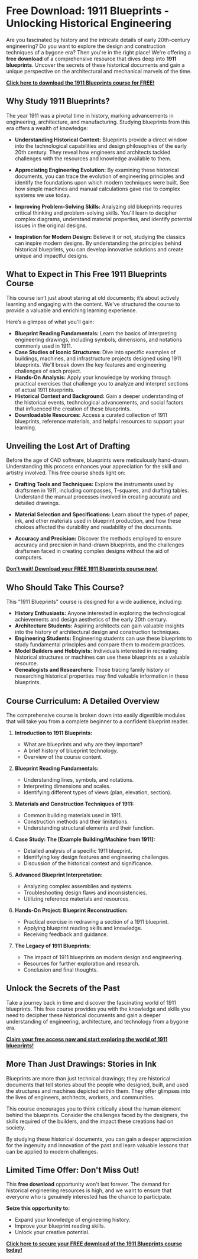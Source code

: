 # Free Download: 1911 Blueprints - Unlocking Historical Engineering

Are you fascinated by history and the intricate details of early 20th-century engineering? Do you want to explore the design and construction techniques of a bygone era? Then you're in the right place! We're offering a **free download** of a comprehensive resource that dives deep into **1911 blueprints**. Uncover the secrets of these historical documents and gain a unique perspective on the architectural and mechanical marvels of the time.

[**Click here to download the 1911 Blueprints course for FREE!**](https://udemywork.com/1911-blueprints)

## Why Study 1911 Blueprints?

The year 1911 was a pivotal time in history, marking advancements in engineering, architecture, and manufacturing. Studying blueprints from this era offers a wealth of knowledge:

*   **Understanding Historical Context:** Blueprints provide a direct window into the technological capabilities and design philosophies of the early 20th century. They reveal how engineers and architects tackled challenges with the resources and knowledge available to them.

*   **Appreciating Engineering Evolution:** By examining these historical documents, you can trace the evolution of engineering principles and identify the foundations upon which modern techniques were built. See how simple machines and manual calculations gave rise to complex systems we use today.

*   **Improving Problem-Solving Skills:** Analyzing old blueprints requires critical thinking and problem-solving skills. You'll learn to decipher complex diagrams, understand material properties, and identify potential issues in the original designs.

*   **Inspiration for Modern Design:** Believe it or not, studying the classics can inspire modern designs. By understanding the principles behind historical blueprints, you can develop innovative solutions and create unique and impactful designs.

## What to Expect in This Free 1911 Blueprints Course

This course isn’t just about staring at old documents; it’s about actively learning and engaging with the content. We've structured the course to provide a valuable and enriching learning experience.

Here’s a glimpse of what you'll gain:

*   **Blueprint Reading Fundamentals:** Learn the basics of interpreting engineering drawings, including symbols, dimensions, and notations commonly used in 1911.
*   **Case Studies of Iconic Structures:** Dive into specific examples of buildings, machines, and infrastructure projects designed using 1911 blueprints. We'll break down the key features and engineering challenges of each project.
*   **Hands-On Analysis:** Apply your knowledge by working through practical exercises that challenge you to analyze and interpret sections of actual 1911 blueprints.
*   **Historical Context and Background:** Gain a deeper understanding of the historical events, technological advancements, and social factors that influenced the creation of these blueprints.
*   **Downloadable Resources:** Access a curated collection of 1911 blueprints, reference materials, and helpful resources to support your learning.

## Unveiling the Lost Art of Drafting

Before the age of CAD software, blueprints were meticulously hand-drawn. Understanding this process enhances your appreciation for the skill and artistry involved. This free course sheds light on:

*   **Drafting Tools and Techniques:** Explore the instruments used by draftsmen in 1911, including compasses, T-squares, and drafting tables. Understand the manual processes involved in creating accurate and detailed drawings.

*   **Material Selection and Specifications:** Learn about the types of paper, ink, and other materials used in blueprint production, and how these choices affected the durability and readability of the documents.

*   **Accuracy and Precision:** Discover the methods employed to ensure accuracy and precision in hand-drawn blueprints, and the challenges draftsmen faced in creating complex designs without the aid of computers.

[**Don't wait! Download your FREE 1911 Blueprints course now!**](https://udemywork.com/1911-blueprints)

## Who Should Take This Course?

This "1911 Blueprints" course is designed for a wide audience, including:

*   **History Enthusiasts:** Anyone interested in exploring the technological achievements and design aesthetics of the early 20th century.
*   **Architecture Students:** Aspiring architects can gain valuable insights into the history of architectural design and construction techniques.
*   **Engineering Students:** Engineering students can use these blueprints to study fundamental principles and compare them to modern practices.
*   **Model Builders and Hobbyists:** Individuals interested in recreating historical structures or machines can use these blueprints as a valuable resource.
*   **Genealogists and Researchers:** Those tracing family history or researching historical properties may find valuable information in these blueprints.

## Course Curriculum: A Detailed Overview

The comprehensive course is broken down into easily digestible modules that will take you from a complete beginner to a confident blueprint reader.

1.  **Introduction to 1911 Blueprints:**
    *   What are blueprints and why are they important?
    *   A brief history of blueprint technology.
    *   Overview of the course content.

2.  **Blueprint Reading Fundamentals:**
    *   Understanding lines, symbols, and notations.
    *   Interpreting dimensions and scales.
    *   Identifying different types of views (plan, elevation, section).

3.  **Materials and Construction Techniques of 1911:**
    *   Common building materials used in 1911.
    *   Construction methods and their limitations.
    *   Understanding structural elements and their function.

4.  **Case Study: The [Example Building/Machine from 1911]:**
    *   Detailed analysis of a specific 1911 blueprint.
    *   Identifying key design features and engineering challenges.
    *   Discussion of the historical context and significance.

5.  **Advanced Blueprint Interpretation:**
    *   Analyzing complex assemblies and systems.
    *   Troubleshooting design flaws and inconsistencies.
    *   Utilizing reference materials and resources.

6.  **Hands-On Project: Blueprint Reconstruction:**
    *   Practical exercise in redrawing a section of a 1911 blueprint.
    *   Applying blueprint reading skills and knowledge.
    *   Receiving feedback and guidance.

7.  **The Legacy of 1911 Blueprints:**
    *   The impact of 1911 blueprints on modern design and engineering.
    *   Resources for further exploration and research.
    *   Conclusion and final thoughts.

## Unlock the Secrets of the Past

Take a journey back in time and discover the fascinating world of 1911 blueprints. This free course provides you with the knowledge and skills you need to decipher these historical documents and gain a deeper understanding of engineering, architecture, and technology from a bygone era.

[**Claim your free access now and start exploring the world of 1911 blueprints!**](https://udemywork.com/1911-blueprints)

## More Than Just Drawings: Stories in Ink

Blueprints are more than just technical drawings; they are historical documents that tell stories about the people who designed, built, and used the structures and machines depicted within them. They offer glimpses into the lives of engineers, architects, workers, and communities.

This course encourages you to think critically about the human element behind the blueprints. Consider the challenges faced by the designers, the skills required of the builders, and the impact these creations had on society.

By studying these historical documents, you can gain a deeper appreciation for the ingenuity and innovation of the past and learn valuable lessons that can be applied to modern challenges.

## Limited Time Offer: Don't Miss Out!

This **free download** opportunity won't last forever. The demand for historical engineering resources is high, and we want to ensure that everyone who is genuinely interested has the chance to participate.

**Seize this opportunity to:**

*   Expand your knowledge of engineering history.
*   Improve your blueprint reading skills.
*   Unlock your creative potential.

**[Click here to secure your FREE download of the 1911 Blueprints course today!](https://udemywork.com/1911-blueprints)**
